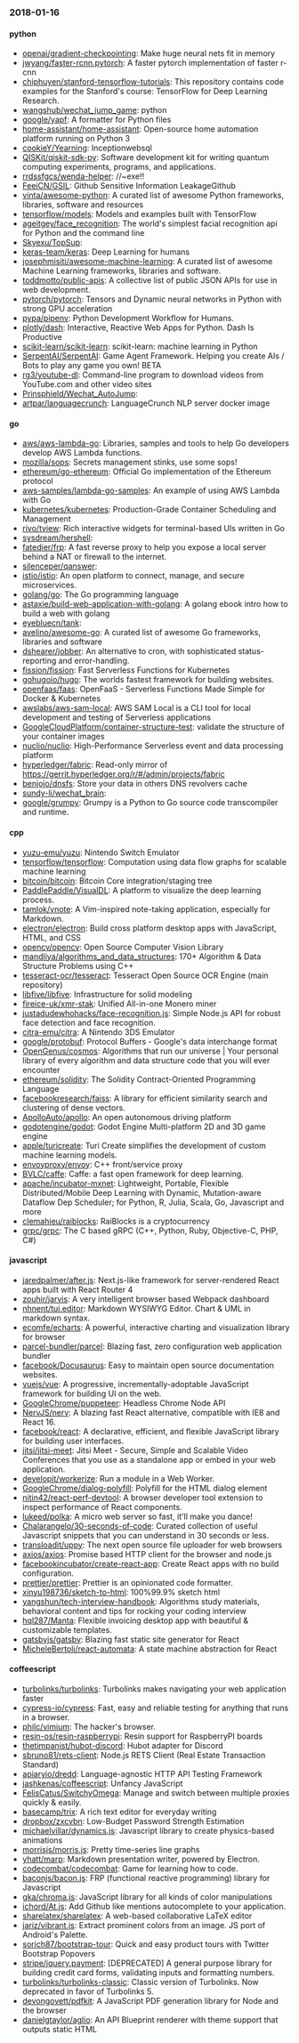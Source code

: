 ### 2018-01-16

#### python
* [openai/gradient-checkpointing](https://github.com/openai/gradient-checkpointing): Make huge neural nets fit in memory
* [jwyang/faster-rcnn.pytorch](https://github.com/jwyang/faster-rcnn.pytorch): A faster pytorch implementation of faster r-cnn
* [chiphuyen/stanford-tensorflow-tutorials](https://github.com/chiphuyen/stanford-tensorflow-tutorials): This repository contains code examples for the Stanford's course: TensorFlow for Deep Learning Research.
* [wangshub/wechat_jump_game](https://github.com/wangshub/wechat_jump_game): python 
* [google/yapf](https://github.com/google/yapf): A formatter for Python files
* [home-assistant/home-assistant](https://github.com/home-assistant/home-assistant):  Open-source home automation platform running on Python 3
* [cookieY/Yearning](https://github.com/cookieY/Yearning): Inceptionwebsql
* [QISKit/qiskit-sdk-py](https://github.com/QISKit/qiskit-sdk-py): Software development kit for writing quantum computing experiments, programs, and applications.
* [rrdssfgcs/wenda-helper](https://github.com/rrdssfgcs/wenda-helper): //~exe!!
* [FeeiCN/GSIL](https://github.com/FeeiCN/GSIL): Github Sensitive Information LeakageGithub
* [vinta/awesome-python](https://github.com/vinta/awesome-python): A curated list of awesome Python frameworks, libraries, software and resources
* [tensorflow/models](https://github.com/tensorflow/models): Models and examples built with TensorFlow
* [ageitgey/face_recognition](https://github.com/ageitgey/face_recognition): The world's simplest facial recognition api for Python and the command line
* [Skyexu/TopSup](https://github.com/Skyexu/TopSup): 
* [keras-team/keras](https://github.com/keras-team/keras): Deep Learning for humans
* [josephmisiti/awesome-machine-learning](https://github.com/josephmisiti/awesome-machine-learning): A curated list of awesome Machine Learning frameworks, libraries and software.
* [toddmotto/public-apis](https://github.com/toddmotto/public-apis): A collective list of public JSON APIs for use in web development.
* [pytorch/pytorch](https://github.com/pytorch/pytorch): Tensors and Dynamic neural networks in Python with strong GPU acceleration
* [pypa/pipenv](https://github.com/pypa/pipenv): Python Development Workflow for Humans.
* [plotly/dash](https://github.com/plotly/dash): Interactive, Reactive Web Apps for Python. Dash Is Productive
* [scikit-learn/scikit-learn](https://github.com/scikit-learn/scikit-learn): scikit-learn: machine learning in Python
* [SerpentAI/SerpentAI](https://github.com/SerpentAI/SerpentAI): Game Agent Framework. Helping you create AIs / Bots to play any game you own! BETA
* [rg3/youtube-dl](https://github.com/rg3/youtube-dl): Command-line program to download videos from YouTube.com and other video sites
* [Prinsphield/Wechat_AutoJump](https://github.com/Prinsphield/Wechat_AutoJump): 
* [artpar/languagecrunch](https://github.com/artpar/languagecrunch): LanguageCrunch NLP server docker image

#### go
* [aws/aws-lambda-go](https://github.com/aws/aws-lambda-go): Libraries, samples and tools to help Go developers develop AWS Lambda functions.
* [mozilla/sops](https://github.com/mozilla/sops): Secrets management stinks, use some sops!
* [ethereum/go-ethereum](https://github.com/ethereum/go-ethereum): Official Go implementation of the Ethereum protocol
* [aws-samples/lambda-go-samples](https://github.com/aws-samples/lambda-go-samples): An example of using AWS Lambda with Go
* [kubernetes/kubernetes](https://github.com/kubernetes/kubernetes): Production-Grade Container Scheduling and Management
* [rivo/tview](https://github.com/rivo/tview): Rich interactive widgets for terminal-based UIs written in Go
* [sysdream/hershell](https://github.com/sysdream/hershell): 
* [fatedier/frp](https://github.com/fatedier/frp): A fast reverse proxy to help you expose a local server behind a NAT or firewall to the internet.
* [silenceper/qanswer](https://github.com/silenceper/qanswer):   
* [istio/istio](https://github.com/istio/istio): An open platform to connect, manage, and secure microservices.
* [golang/go](https://github.com/golang/go): The Go programming language
* [astaxie/build-web-application-with-golang](https://github.com/astaxie/build-web-application-with-golang): A golang ebook intro how to build a web with golang
* [eyebluecn/tank](https://github.com/eyebluecn/tank): 
* [avelino/awesome-go](https://github.com/avelino/awesome-go): A curated list of awesome Go frameworks, libraries and software
* [dshearer/jobber](https://github.com/dshearer/jobber): An alternative to cron, with sophisticated status-reporting and error-handling.
* [fission/fission](https://github.com/fission/fission): Fast Serverless Functions for Kubernetes
* [gohugoio/hugo](https://github.com/gohugoio/hugo): The worlds fastest framework for building websites.
* [openfaas/faas](https://github.com/openfaas/faas): OpenFaaS - Serverless Functions Made Simple for Docker & Kubernetes
* [awslabs/aws-sam-local](https://github.com/awslabs/aws-sam-local): AWS SAM Local  is a CLI tool for local development and testing of Serverless applications
* [GoogleCloudPlatform/container-structure-test](https://github.com/GoogleCloudPlatform/container-structure-test): validate the structure of your container images
* [nuclio/nuclio](https://github.com/nuclio/nuclio): High-Performance Serverless event and data processing platform
* [hyperledger/fabric](https://github.com/hyperledger/fabric): Read-only mirror of https://gerrit.hyperledger.org/r/#/admin/projects/fabric
* [benjojo/dnsfs](https://github.com/benjojo/dnsfs): Store your data in others DNS revolvers cache
* [sundy-li/wechat_brain](https://github.com/sundy-li/wechat_brain): 
* [google/grumpy](https://github.com/google/grumpy): Grumpy is a Python to Go source code transcompiler and runtime.

#### cpp
* [yuzu-emu/yuzu](https://github.com/yuzu-emu/yuzu): Nintendo Switch Emulator
* [tensorflow/tensorflow](https://github.com/tensorflow/tensorflow): Computation using data flow graphs for scalable machine learning
* [bitcoin/bitcoin](https://github.com/bitcoin/bitcoin): Bitcoin Core integration/staging tree
* [PaddlePaddle/VisualDL](https://github.com/PaddlePaddle/VisualDL): A platform to visualize the deep learning process.
* [tamlok/vnote](https://github.com/tamlok/vnote): A Vim-inspired note-taking application, especially for Markdown.
* [electron/electron](https://github.com/electron/electron): Build cross platform desktop apps with JavaScript, HTML, and CSS
* [opencv/opencv](https://github.com/opencv/opencv): Open Source Computer Vision Library
* [mandliya/algorithms_and_data_structures](https://github.com/mandliya/algorithms_and_data_structures): 170+ Algorithm & Data Structure Problems using C++
* [tesseract-ocr/tesseract](https://github.com/tesseract-ocr/tesseract): Tesseract Open Source OCR Engine (main repository)
* [libfive/libfive](https://github.com/libfive/libfive): Infrastructure for solid modeling
* [fireice-uk/xmr-stak](https://github.com/fireice-uk/xmr-stak): Unified All-in-one Monero miner
* [justadudewhohacks/face-recognition.js](https://github.com/justadudewhohacks/face-recognition.js): Simple Node.js API for robust face detection and face recognition.
* [citra-emu/citra](https://github.com/citra-emu/citra): A Nintendo 3DS Emulator
* [google/protobuf](https://github.com/google/protobuf): Protocol Buffers - Google's data interchange format
* [OpenGenus/cosmos](https://github.com/OpenGenus/cosmos): Algorithms that run our universe | Your personal library of every algorithm and data structure code that you will ever encounter
* [ethereum/solidity](https://github.com/ethereum/solidity): The Solidity Contract-Oriented Programming Language
* [facebookresearch/faiss](https://github.com/facebookresearch/faiss): A library for efficient similarity search and clustering of dense vectors.
* [ApolloAuto/apollo](https://github.com/ApolloAuto/apollo): An open autonomous driving platform
* [godotengine/godot](https://github.com/godotengine/godot): Godot Engine  Multi-platform 2D and 3D game engine
* [apple/turicreate](https://github.com/apple/turicreate): Turi Create simplifies the development of custom machine learning models.
* [envoyproxy/envoy](https://github.com/envoyproxy/envoy): C++ front/service proxy
* [BVLC/caffe](https://github.com/BVLC/caffe): Caffe: a fast open framework for deep learning.
* [apache/incubator-mxnet](https://github.com/apache/incubator-mxnet): Lightweight, Portable, Flexible Distributed/Mobile Deep Learning with Dynamic, Mutation-aware Dataflow Dep Scheduler; for Python, R, Julia, Scala, Go, Javascript and more
* [clemahieu/raiblocks](https://github.com/clemahieu/raiblocks): RaiBlocks is a cryptocurrency
* [grpc/grpc](https://github.com/grpc/grpc): The C based gRPC (C++, Python, Ruby, Objective-C, PHP, C#)

#### javascript
* [jaredpalmer/after.js](https://github.com/jaredpalmer/after.js): Next.js-like framework for server-rendered React apps built with React Router 4
* [zouhir/jarvis](https://github.com/zouhir/jarvis): A very intelligent browser based Webpack dashboard
* [nhnent/tui.editor](https://github.com/nhnent/tui.editor):  Markdown WYSIWYG Editor. Chart & UML in markdown syntax.
* [ecomfe/echarts](https://github.com/ecomfe/echarts): A powerful, interactive charting and visualization library for browser
* [parcel-bundler/parcel](https://github.com/parcel-bundler/parcel):  Blazing fast, zero configuration web application bundler
* [facebook/Docusaurus](https://github.com/facebook/Docusaurus): Easy to maintain open source documentation websites.
* [vuejs/vue](https://github.com/vuejs/vue):  A progressive, incrementally-adoptable JavaScript framework for building UI on the web.
* [GoogleChrome/puppeteer](https://github.com/GoogleChrome/puppeteer): Headless Chrome Node API
* [NervJS/nerv](https://github.com/NervJS/nerv): A blazing fast React alternative, compatible with IE8 and React 16.
* [facebook/react](https://github.com/facebook/react): A declarative, efficient, and flexible JavaScript library for building user interfaces.
* [jitsi/jitsi-meet](https://github.com/jitsi/jitsi-meet): Jitsi Meet - Secure, Simple and Scalable Video Conferences that you use as a standalone app or embed in your web application.
* [developit/workerize](https://github.com/developit/workerize):  Run a module in a Web Worker.
* [GoogleChrome/dialog-polyfill](https://github.com/GoogleChrome/dialog-polyfill): Polyfill for the HTML dialog element
* [nitin42/react-perf-devtool](https://github.com/nitin42/react-perf-devtool): A browser developer tool extension to inspect performance of React components.
* [lukeed/polka](https://github.com/lukeed/polka): A micro web server so fast, it'll make you dance! 
* [Chalarangelo/30-seconds-of-code](https://github.com/Chalarangelo/30-seconds-of-code): Curated collection of useful Javascript snippets that you can understand in 30 seconds or less.
* [transloadit/uppy](https://github.com/transloadit/uppy): The next open source file uploader for web browsers 
* [axios/axios](https://github.com/axios/axios): Promise based HTTP client for the browser and node.js
* [facebookincubator/create-react-app](https://github.com/facebookincubator/create-react-app): Create React apps with no build configuration.
* [prettier/prettier](https://github.com/prettier/prettier): Prettier is an opinionated code formatter.
* [xinyu198736/sketch-to-html](https://github.com/xinyu198736/sketch-to-html):  100%99.9%  sketch  html
* [yangshun/tech-interview-handbook](https://github.com/yangshun/tech-interview-handbook):  Algorithms study materials, behavioral content and tips for rocking your coding interview
* [hql287/Manta](https://github.com/hql287/Manta):  Flexible invoicing desktop app with beautiful & customizable templates.
* [gatsbyjs/gatsby](https://github.com/gatsbyjs/gatsby):  Blazing fast static site generator for React
* [MicheleBertoli/react-automata](https://github.com/MicheleBertoli/react-automata): A state machine abstraction for React

#### coffeescript
* [turbolinks/turbolinks](https://github.com/turbolinks/turbolinks): Turbolinks makes navigating your web application faster
* [cypress-io/cypress](https://github.com/cypress-io/cypress): Fast, easy and reliable testing for anything that runs in a browser.
* [philc/vimium](https://github.com/philc/vimium): The hacker's browser.
* [resin-os/resin-raspberrypi](https://github.com/resin-os/resin-raspberrypi): Resin support for RaspberryPI boards
* [thetimpanist/hubot-discord](https://github.com/thetimpanist/hubot-discord): Hubot adapter for Discord
* [sbruno81/rets-client](https://github.com/sbruno81/rets-client): Node.js RETS Client (Real Estate Transaction Standard)
* [apiaryio/dredd](https://github.com/apiaryio/dredd): Language-agnostic HTTP API Testing Framework
* [jashkenas/coffeescript](https://github.com/jashkenas/coffeescript): Unfancy JavaScript
* [FelisCatus/SwitchyOmega](https://github.com/FelisCatus/SwitchyOmega): Manage and switch between multiple proxies quickly & easily.
* [basecamp/trix](https://github.com/basecamp/trix): A rich text editor for everyday writing
* [dropbox/zxcvbn](https://github.com/dropbox/zxcvbn): Low-Budget Password Strength Estimation
* [michaelvillar/dynamics.js](https://github.com/michaelvillar/dynamics.js): Javascript library to create physics-based animations
* [morrisjs/morris.js](https://github.com/morrisjs/morris.js): Pretty time-series line graphs
* [yhatt/marp](https://github.com/yhatt/marp): Markdown presentation writer, powered by Electron.
* [codecombat/codecombat](https://github.com/codecombat/codecombat): Game for learning how to code.
* [baconjs/bacon.js](https://github.com/baconjs/bacon.js): FRP (functional reactive programming) library for Javascript
* [gka/chroma.js](https://github.com/gka/chroma.js): JavaScript library for all kinds of color manipulations
* [ichord/At.js](https://github.com/ichord/At.js): Add Github like mentions autocomplete to your application.
* [sharelatex/sharelatex](https://github.com/sharelatex/sharelatex): A web-based collaborative LaTeX editor
* [jariz/vibrant.js](https://github.com/jariz/vibrant.js): Extract prominent colors from an image. JS port of Android's Palette.
* [sorich87/bootstrap-tour](https://github.com/sorich87/bootstrap-tour): Quick and easy product tours with Twitter Bootstrap Popovers
* [stripe/jquery.payment](https://github.com/stripe/jquery.payment): [DEPRECATED] A general purpose library for building credit card forms, validating inputs and formatting numbers.
* [turbolinks/turbolinks-classic](https://github.com/turbolinks/turbolinks-classic): Classic version of Turbolinks. Now deprecated in favor of Turbolinks 5.
* [devongovett/pdfkit](https://github.com/devongovett/pdfkit): A JavaScript PDF generation library for Node and the browser
* [danielgtaylor/aglio](https://github.com/danielgtaylor/aglio): An API Blueprint renderer with theme support that outputs static HTML
